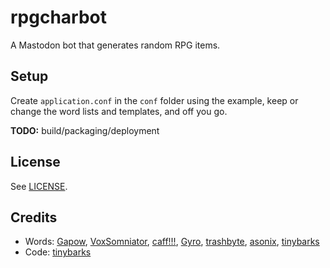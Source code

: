 # rpgcharbot

A Mastodon bot that generates random RPG items.

## Setup

Create `application.conf` in the `conf` folder using the example, keep or change the word lists and templates, and off you go.

**TODO:** build/packaging/deployment

## License

See [LICENSE](LICENSE).

## Credits

- Words: [Gapow](https://awoo.space/@gaypow), [VoxSomniator](https://awoo.space/VoxSomniator), 
[caff!!!](https://cybre.space/@rrs), [Gyro](https://cybre.space/@rrs), [trashbyte](https://cybre.space/@trashbyte),
[asonix](https://asonix.dog/@asonix), [tinybarks](https://meows.life/@tinybarks)
- Code: [tinybarks](https://meows.life/@tinybarks)
